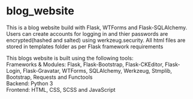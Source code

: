 # blog_website
This is a blog website build with Flask, WTForms and Flask-SQLAlchemy.
Users can create accounts for logging in and thier passwords are encrypted(hashed and salted) using werkzeug.security.
All html files are stored in templates folder as per Flask framework requirements

This blogs website is built using the following tools:
<br>
Frameworks & Modules: Flask, Flask-Bootstrap, Flask-CKEditor, Flask-Login, Flask-Gravatar, WTForms, SQLAlchemy, Werkzeug, Stmplib, Bootstrap, Requests and Functools
<br>
Backend: Python 3
<br>
Frontend: HTML, CSS, SCSS and JavaScript
